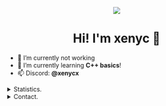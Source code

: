 <p align=center>
	<img src="https://avatars3.githubusercontent.com/u/50420166?s=300"/>
</p>
<h1 align=center>Hi! I'm xenyc 👋</h1>

- 🔭 I’m currently not working
- 🌱 I’m currently learning **C++ basics**!
- 📫 Discord: **@xenycx**


<details>
			<summary>Statistics.</summary>
			<p align=center>
				<a href="https://github.com/xenyc1337">
					<img align="center" src="https://github-readme-stats.vercel.app/api?username=xenycx&show_icons=true&include_all_commits=true&show_icons=true&title_color=303030&icon_color=303030&text_color=303030&bg_color=ffffff&hide_border=true" alt="xenyc's Statistics." />
					<img align="center" src="https://github-readme-stats.vercel.app/api/top-langs/?username=xenycx&show_icons=true&show_icons=true&title_color=fff&icon_color=303030&text_color=303030&bg_color=ffffff&hide_border=true" alt="xenyc's Statistics." />
				</a>
			</p>
			
</details>
		<details>
			<summary>Contact.</summary>
			<p align=center>
				<a href="https://github.com/xenycx">Github.</a>
				<br>
						<a href="https://twitter.com/xenycx">@xenycx</a>
						<br>
						</p>
					</details>
